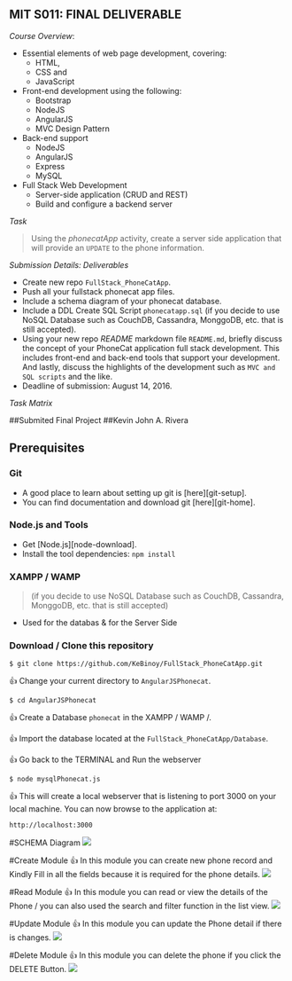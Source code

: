 ## MIT S011: FINAL DELIVERABLE

_Course Overview_:

 * Essential elements of web page development, covering:
 	* HTML,
 	* CSS and
 	* JavaScript
 * Front-end development using the following: 	
 	* Bootstrap
 	* NodeJS
 	* AngularJS
 	* MVC Design Pattern
 * Back-end support
 	* NodeJS
 	* AngularJS
 	* Express
 	* MySQL
 * Full Stack Web Development
 	* Server-side application (CRUD and REST)
 	* Build and configure a backend server

_Task_

>Using the _phonecatApp_ activity, create a server side application that will provide an ```UPDATE``` to the phone information.


_Submission Details: Deliverables_

 * Create new repo ```FullStack_PhoneCatApp```.
 * Push all your fullstack phonecat app files.
 * Include a schema diagram of your phonecat database.
 * Include a DDL Create SQL Script ```phonecatapp.sql``` (if you decide to use NoSQL Database such as CouchDB, Cassandra, MonggoDB, etc. that is still accepted).
 * Using your new repo _README_ markdown file ```README.md```, briefly discuss the concept of your PhoneCat application full stack development. This includes front-end and back-end tools that support your development. And lastly, discuss the highlights of the development such as ```MVC and SQL scripts``` and the like.
 * Deadline of submission: August 14, 2016.

_Task Matrix_

##Submited Final Project
##Kevin John A. Rivera

## Prerequisites

### Git

- A good place to learn about setting up git is [here][git-setup].
- You can find documentation and download git [here][git-home].

### Node.js and Tools

- Get [Node.js][node-download].
- Install the tool dependencies: `npm install`

### XAMPP / WAMP 
>(if you decide to use NoSQL Database such as CouchDB, Cassandra, MonggoDB, etc. that is still accepted)

- Used for the databas & for the Server Side

### Download / Clone this repository
``` 
$ git clone https://github.com/KeBinoy/FullStack_PhoneCatApp.git
```

:+1: Change your current directory to ```AngularJSPhonecat```.
```
$ cd AngularJSPhonecat
```
:+1: Create a Database ```phonecat``` in the XAMPP / WAMP /.

:+1: Import the database located at the  ```FullStack_PhoneCatApp/Database```.

:+1: Go back to the TERMINAL and Run the webserver
```
$ node mysqlPhonecat.js
```
:+1: This will create a local webserver that is listening to port 3000 on your local machine. You can now browse to the application at:
```
http://localhost:3000
```
#SCHEMA Diagram 
<img src="https://github.com/KeBinoy/FullStack_PhoneCatApp/blob/master/erd.PNG" />

#Create Module
:+1: In this module you can create new phone record and Kindly Fill in all the fields because it is required for the phone details.
<img src="https://github.com/KeBinoy/FullStack_PhoneCatApp/blob/master/create.png" />


#Read Module
:+1: In this module you can read or view the details of the Phone /  you can also used the search and filter function in the list view.
<img src="https://github.com/KeBinoy/FullStack_PhoneCatApp/blob/master/read.png" />


#Update Module
:+1: In this module you can update the Phone detail if there is changes.
<img src="https://github.com/KeBinoy/FullStack_PhoneCatApp/blob/master/update.png" />


#Delete Module
:+1: In this module you can delete the phone if you click the DELETE Button.
<img src="https://github.com/KeBinoy/FullStack_PhoneCatApp/blob/master/delete.png" />
